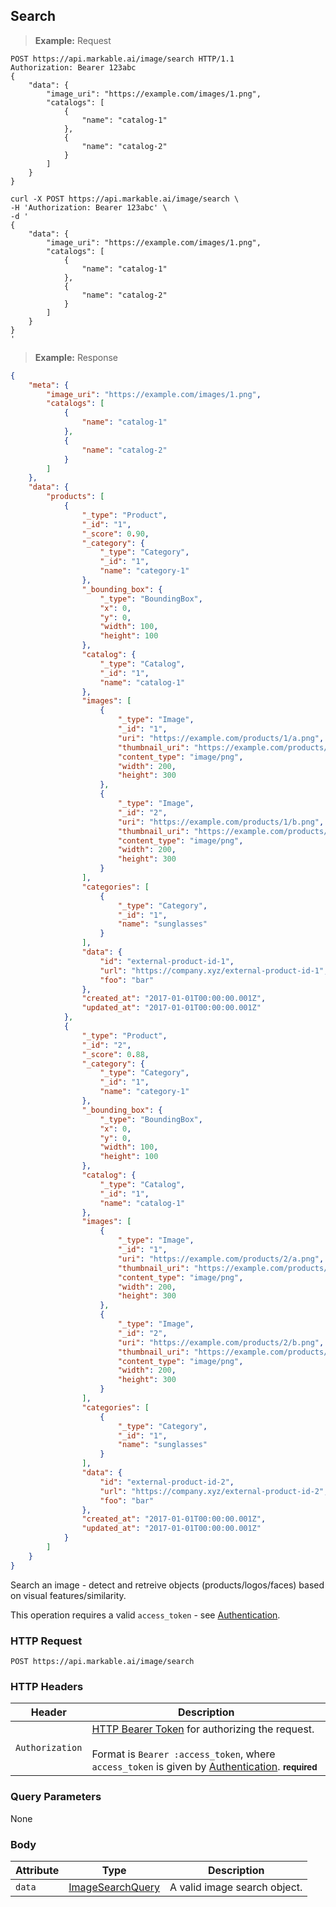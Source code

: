 
## Search

> **Example:** Request

```http
POST https://api.markable.ai/image/search HTTP/1.1
Authorization: Bearer 123abc
{
	"data": {
        "image_uri": "https://example.com/images/1.png",
        "catalogs": [
            {
                "name": "catalog-1"
            },
            {
                "name": "catalog-2"
            }
        ]
    }
}
```

```shell
curl -X POST https://api.markable.ai/image/search \
-H 'Authorization: Bearer 123abc' \
-d '
{
	"data": {
        "image_uri": "https://example.com/images/1.png",
        "catalogs": [
            {
                "name": "catalog-1"
            },
            {
                "name": "catalog-2"
            }
        ]
    }
}
'
```

> **Example:** Response

```json
{
    "meta": {
        "image_uri": "https://example.com/images/1.png",
        "catalogs": [
            {
                "name": "catalog-1"
            },
            {
                "name": "catalog-2"
            }
        ]
    },
    "data": {
        "products": [
            {
                "_type": "Product",
                "_id": "1",
                "_score": 0.90,
                "_category": {
                    "_type": "Category",
                    "_id": "1",
                    "name": "category-1"
                },
                "_bounding_box": {
                    "_type": "BoundingBox",
                    "x": 0,
                    "y": 0,
                    "width": 100,
                    "height": 100
                },
                "catalog": {
                    "_type": "Catalog",
                    "_id": "1",
                    "name": "catalog-1"
                },
                "images": [
                    {
                        "_type": "Image",
                        "_id": "1",
                        "uri": "https://example.com/products/1/a.png",
                        "thumbnail_uri": "https://example.com/products/1/a-thumb.png",
                        "content_type": "image/png",
                        "width": 200,
                        "height": 300
                    },
                    {
                        "_type": "Image",
                        "_id": "2",
                        "uri": "https://example.com/products/1/b.png",
                        "thumbnail_uri": "https://example.com/products/1/b-thumb.png",
                        "content_type": "image/png",
                        "width": 200,
                        "height": 300
                    }
                ],
                "categories": [
                    {
                        "_type": "Category",
                        "_id": "1",
                        "name": "sunglasses"
                    }
                ],
                "data": {
                    "id": "external-product-id-1",
                    "url": "https://company.xyz/external-product-id-1",
                    "foo": "bar"
                },
                "created_at": "2017-01-01T00:00:00.001Z",
                "updated_at": "2017-01-01T00:00:00.001Z"
            },
            {
                "_type": "Product",
                "_id": "2",
                "_score": 0.88,
                "_category": {
                    "_type": "Category",
                    "_id": "1",
                    "name": "category-1"
                },
                "_bounding_box": {
                    "_type": "BoundingBox",
                    "x": 0,
                    "y": 0,
                    "width": 100,
                    "height": 100
                },
                "catalog": {
                    "_type": "Catalog",
                    "_id": "1",
                    "name": "catalog-1"
                },
                "images": [
                    {
                        "_type": "Image",
                        "_id": "1",
                        "uri": "https://example.com/products/2/a.png",
                        "thumbnail_uri": "https://example.com/products/2/a-thumb.png",
                        "content_type": "image/png",
                        "width": 200,
                        "height": 300
                    },
                    {
                        "_type": "Image",
                        "_id": "2",
                        "uri": "https://example.com/products/2/b.png",
                        "thumbnail_uri": "https://example.com/products/2/b-thumb.png",
                        "content_type": "image/png",
                        "width": 200,
                        "height": 300
                    }
                ],
                "categories": [
                    {
                        "_type": "Category",
                        "_id": "1",
                        "name": "sunglasses"
                    }
                ],
                "data": {
                    "id": "external-product-id-2",
                    "url": "https://company.xyz/external-product-id-2",
                    "foo": "bar"
                },
                "created_at": "2017-01-01T00:00:00.001Z",
                "updated_at": "2017-01-01T00:00:00.001Z"
            }
        ]
    }
}
```

Search an image - detect and retreive objects (products/logos/faces) based on visual features/similarity.

<aside class="notice">
    This operation requires a valid <code>access_token</code> - see <a href="#authentication">Authentication</a>.
</aside>


### HTTP Request

`POST https://api.markable.ai/image/search`


### HTTP Headers

Header              | Description
----------          | ----------
`Authorization`     | [HTTP Bearer Token](https://tools.ietf.org/html/rfc6750) for authorizing the request. <br><br>Format is `Bearer :access_token`, where `access_token` is given by [Authentication](#authentication). **<small>required</small>**


### Query Parameters

None


### Body

Attribute       | Type                                                      | Description
-------         | ----------                                                | -------
`data`          | [ImageSearchQuery](#the-image-search-query-object)    | A valid image search object.
